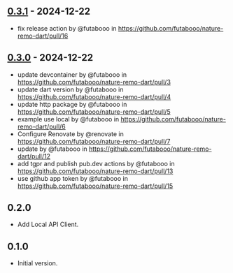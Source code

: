 ## [0.3.1](https://github.com/futabooo/nature-remo-dart/compare/0.3.0...0.3.1) - 2024-12-22
- fix release action by @futabooo in https://github.com/futabooo/nature-remo-dart/pull/16

## [0.3.0](https://github.com/futabooo/nature-remo-dart/compare/0.2.0...0.3.0) - 2024-12-22
- update devcontainer by @futabooo in https://github.com/futabooo/nature-remo-dart/pull/3
- update dart version by @futabooo in https://github.com/futabooo/nature-remo-dart/pull/4
- update http package by @futabooo in https://github.com/futabooo/nature-remo-dart/pull/5
- example use local by @futabooo in https://github.com/futabooo/nature-remo-dart/pull/6
- Configure Renovate by @renovate in https://github.com/futabooo/nature-remo-dart/pull/7
- update by @futabooo in https://github.com/futabooo/nature-remo-dart/pull/12
- add tgpr and publish pub.dev actions by @futabooo in https://github.com/futabooo/nature-remo-dart/pull/13
- use github app token by @futabooo in https://github.com/futabooo/nature-remo-dart/pull/15

## 0.2.0
- Add Local API Client.

## 0.1.0

- Initial version.
